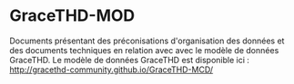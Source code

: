 # GraceTHD-MOD
Documents présentant des préconisations d'organisation des données et des documents techniques en relation avec avec le modèle de données GraceTHD. 
Le modèle de données GraceTHD est disponible ici : 
http://gracethd-community.github.io/GraceTHD-MCD/


